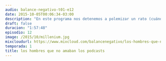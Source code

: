 ```yaml
---
audio: balance-negativo-t01-e12
date: 2015-10-05T00:06:34-03:00
description: "En este programa nos detenemos a polemizar un rato (cuándo no) sobre la saga Millennium, tanto los libros como las películas, y la situación respecto a los derechos de la obra. También leemos mensajes de los oyentes y recomendamos comics de Marvel y de DC."
draft: false
duracion: "1:57:48"
episodio: 12
image: /2015/10/millenium.jpg
mixcloudurl: https://www.mixcloud.com/balancenegativo/los-hombres-que-no-amaban-los-podcasts-balance-negativo-t01-e12/
temporada: 1
title: los hombres que no amaban los podcasts
---
```


